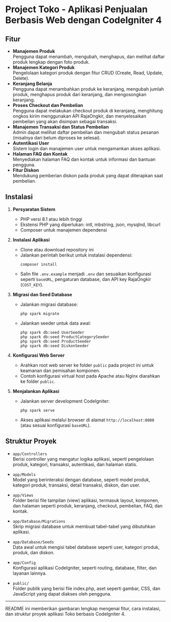 # Project Toko - Aplikasi Penjualan Berbasis Web dengan CodeIgniter 4

## Fitur

- **Manajemen Produk**  
  Pengguna dapat menambah, mengubah, menghapus, dan melihat daftar produk lengkap dengan foto produk.  
- **Manajemen Kategori Produk**  
  Pengelolaan kategori produk dengan fitur CRUD (Create, Read, Update, Delete).  
- **Keranjang Belanja**  
  Pengguna dapat menambahkan produk ke keranjang, mengubah jumlah produk, menghapus produk dari keranjang, dan mengosongkan keranjang.  
- **Proses Checkout dan Pembelian**  
  Pengguna dapat melakukan checkout produk di keranjang, menghitung ongkos kirim menggunakan API RajaOngkir, dan menyelesaikan pembelian yang akan disimpan sebagai transaksi.  
- **Manajemen Transaksi dan Status Pembelian**  
  Admin dapat melihat daftar pembelian dan mengubah status pesanan (misalnya dari belum diproses ke selesai).  
- **Autentikasi User**  
  Sistem login dan manajemen user untuk mengamankan akses aplikasi.  
- **Halaman FAQ dan Kontak**  
  Menyediakan halaman FAQ dan kontak untuk informasi dan bantuan pengguna.  
- **Fitur Diskon**  
  Mendukung pemberian diskon pada produk yang dapat diterapkan saat pembelian.  

## Instalasi

1. **Persyaratan Sistem**  
   - PHP versi 8.1 atau lebih tinggi  
   - Ekstensi PHP yang diperlukan: intl, mbstring, json, mysqlnd, libcurl  
   - Composer untuk manajemen dependensi  

2. **Instalasi Aplikasi**  
   - Clone atau download repository ini  
   - Jalankan perintah berikut untuk instalasi dependensi:  
     ```
     composer install
     ```  
   - Salin file `.env.example` menjadi `.env` dan sesuaikan konfigurasi seperti `baseURL`, pengaturan database, dan API key RajaOngkir (`COST_KEY`).  

3. **Migrasi dan Seed Database**  
   - Jalankan migrasi database:  
     ```
     php spark migrate
     ```  
   - Jalankan seeder untuk data awal:  
     ```
     php spark db:seed UserSeeder
     php spark db:seed ProductCategorySeeder
     php spark db:seed ProductSeeder
     php spark db:seed DiskonSeeder
     ```  

4. **Konfigurasi Web Server**  
   - Arahkan root web server ke folder `public` pada project ini untuk keamanan dan pemisahan komponen.  
   - Contoh konfigurasi virtual host pada Apache atau Nginx diarahkan ke folder `public`.  

5. **Menjalankan Aplikasi**  
   - Jalankan server development CodeIgniter:  
     ```
     php spark serve
     ```  
   - Akses aplikasi melalui browser di alamat `http://localhost:8080` (atau sesuai konfigurasi `baseURL`).  

## Struktur Proyek

- `app/Controllers`  
  Berisi controller yang mengatur logika aplikasi, seperti pengelolaan produk, kategori, transaksi, autentikasi, dan halaman statis.  

- `app/Models`  
  Model yang berinteraksi dengan database, seperti model produk, kategori produk, transaksi, detail transaksi, diskon, dan user.  

- `app/Views`  
  Folder berisi file tampilan (view) aplikasi, termasuk layout, komponen, dan halaman seperti produk, keranjang, checkout, pembelian, FAQ, dan kontak.  

- `app/Database/Migrations`  
  Skrip migrasi database untuk membuat tabel-tabel yang dibutuhkan aplikasi.  

- `app/Database/Seeds`  
  Data awal untuk mengisi tabel database seperti user, kategori produk, produk, dan diskon.  

- `app/Config`  
  Konfigurasi aplikasi CodeIgniter, seperti routing, database, filter, dan layanan lainnya.  

- `public/`  
  Folder publik yang berisi file index.php, aset seperti gambar, CSS, dan JavaScript yang dapat diakses oleh pengguna.  

---

README ini memberikan gambaran lengkap mengenai fitur, cara instalasi, dan struktur proyek aplikasi Toko berbasis CodeIgniter 4.
